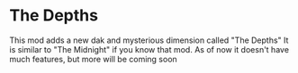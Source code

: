 # The Depths
This mod adds a new dak and mysterious dimension called "The Depths"
It is similar to "The Midnight" if you know that mod.
As of now it doesn't have much features, but more will be coming soon 
